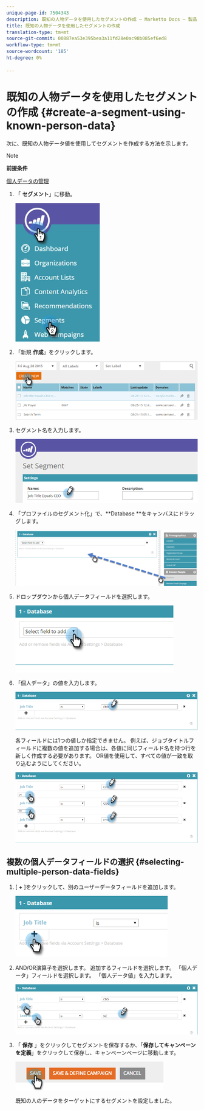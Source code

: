 ```yaml
---
unique-page-id: 7504343
description: 既知の人物データを使用したセグメントの作成 — Marketto Docs — 製品ドキュメント
title: 既知の人物データを使用したセグメントの作成
translation-type: tm+mt
source-git-commit: 00887ea53e395bea3a11fd28e0ac98b085ef6ed8
workflow-type: tm+mt
source-wordcount: '185'
ht-degree: 0%

---
```



# 既知の人物データを使用したセグメントの作成 {#create-a-segment-using-known-person-data}

次に、既知の人物データ値を使用してセグメントを作成する方法を示します。

>[!NOTE]
>
>**前提条件**
>
>[個人データの管理](manage-person-data.md)

1. 「 **セグメント**」に移動。

   ![](assets/new-dropdown-segments-hand-2.jpg)

1. 「新規 **作成**」をクリックします。

   ![](assets/image2015-8-28-13-3a19-3a59.png)

1. セグメント名を入力します。

   ![](assets/image2015-8-28-13-3a2-3a59.png)

1. 「プロファイルのセグメント化」で、**Database **をキャンバスにドラッグします。

   ![](assets/four-1.png)

1. ドロップダウンから個人データフィールドを選択します。

   ![](assets/five-1.png)

1. 「個人データ」の値を入力します。

   ![](assets/six.png)

   各フィールドには1つの値しか指定できません。 例えば、ジョブタイトルフィールドに複数の値を追加する場合は、各値に同じフィールド名を持つ行を新しく作成する必要があります。 OR値を使用して、すべての値が一致を取り込むようにしてください。

   ![](assets/seven-1.png)

## 複数の個人データフィールドの選択 {#selecting-multiple-person-data-fields}

1. [ **+** ]をクリックして、別のユーザーデータフィールドを追加します。

   ![](assets/eight.png)

1. AND/OR演算子を選択します。 追加するフィールドを選択します。 「個人データ」フィールドを選択します。 「個人データ値」を入力します。

   ![](assets/nine.png)

1. 「 **保存** 」をクリックしてセグメントを保存するか、「**保存してキャンペーンを定義**」をクリックして保存し、キャンペーンページに移動します。

   ![](assets/image2014-11-19-19-3a48-3a20-1.png)

   既知の人のデータをターゲットにするセグメントを設定しました。

